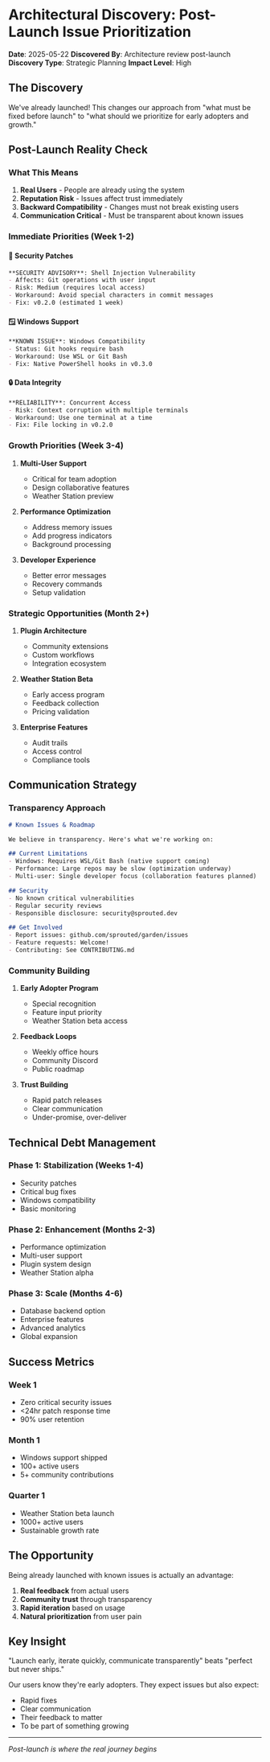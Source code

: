 # Architectural Discovery: Post-Launch Issue Prioritization

**Date**: 2025-05-22
**Discovered By**: Architecture review post-launch
**Discovery Type**: Strategic Planning
**Impact Level**: High

## The Discovery

We've already launched! This changes our approach from "what must be fixed before launch" to "what should we prioritize for early adopters and growth."

## Post-Launch Reality Check

### What This Means
1. **Real Users** - People are already using the system
2. **Reputation Risk** - Issues affect trust immediately  
3. **Backward Compatibility** - Changes must not break existing users
4. **Communication Critical** - Must be transparent about known issues

### Immediate Priorities (Week 1-2)

#### 🚨 Security Patches
```markdown
**SECURITY ADVISORY**: Shell Injection Vulnerability
- Affects: Git operations with user input
- Risk: Medium (requires local access)
- Workaround: Avoid special characters in commit messages
- Fix: v0.2.0 (estimated 1 week)
```

#### 🪟 Windows Support
```markdown
**KNOWN ISSUE**: Windows Compatibility
- Status: Git hooks require bash
- Workaround: Use WSL or Git Bash
- Fix: Native PowerShell hooks in v0.3.0
```

#### 🔒 Data Integrity
```markdown
**RELIABILITY**: Concurrent Access
- Risk: Context corruption with multiple terminals
- Workaround: Use one terminal at a time
- Fix: File locking in v0.2.0
```

### Growth Priorities (Week 3-4)

1. **Multi-User Support**
   - Critical for team adoption
   - Design collaborative features
   - Weather Station preview

2. **Performance Optimization**
   - Address memory issues
   - Add progress indicators
   - Background processing

3. **Developer Experience**
   - Better error messages
   - Recovery commands
   - Setup validation

### Strategic Opportunities (Month 2+)

1. **Plugin Architecture**
   - Community extensions
   - Custom workflows
   - Integration ecosystem

2. **Weather Station Beta**
   - Early access program
   - Feedback collection
   - Pricing validation

3. **Enterprise Features**
   - Audit trails
   - Access control
   - Compliance tools

## Communication Strategy

### Transparency Approach
```markdown
# Known Issues & Roadmap

We believe in transparency. Here's what we're working on:

## Current Limitations
- Windows: Requires WSL/Git Bash (native support coming)
- Performance: Large repos may be slow (optimization underway)
- Multi-user: Single developer focus (collaboration features planned)

## Security
- No known critical vulnerabilities
- Regular security reviews
- Responsible disclosure: security@sprouted.dev

## Get Involved
- Report issues: github.com/sprouted/garden/issues
- Feature requests: Welcome!
- Contributing: See CONTRIBUTING.md
```

### Community Building
1. **Early Adopter Program**
   - Special recognition
   - Feature input priority
   - Weather Station beta access

2. **Feedback Loops**
   - Weekly office hours
   - Community Discord
   - Public roadmap

3. **Trust Building**
   - Rapid patch releases
   - Clear communication
   - Under-promise, over-deliver

## Technical Debt Management

### Phase 1: Stabilization (Weeks 1-4)
- Security patches
- Critical bug fixes
- Windows compatibility
- Basic monitoring

### Phase 2: Enhancement (Months 2-3)
- Performance optimization
- Multi-user support
- Plugin system design
- Weather Station alpha

### Phase 3: Scale (Months 4-6)
- Database backend option
- Enterprise features
- Advanced analytics
- Global expansion

## Success Metrics

### Week 1
- Zero critical security issues
- <24hr patch response time
- 90% user retention

### Month 1
- Windows support shipped
- 100+ active users
- 5+ community contributions

### Quarter 1
- Weather Station beta launch
- 1000+ active users
- Sustainable growth rate

## The Opportunity

Being already launched with known issues is actually an advantage:
1. **Real feedback** from actual users
2. **Community trust** through transparency
3. **Rapid iteration** based on usage
4. **Natural prioritization** from user pain

## Key Insight

"Launch early, iterate quickly, communicate transparently" beats "perfect but never ships."

Our users know they're early adopters. They expect issues but also expect:
- Rapid fixes
- Clear communication  
- Their feedback to matter
- To be part of something growing

---

*Post-launch is where the real journey begins*